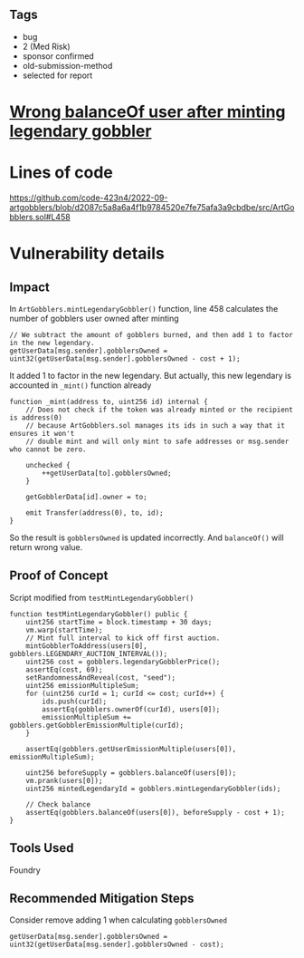 ## Tags

- bug
- 2 (Med Risk)
- sponsor confirmed
- old-submission-method
- selected for report

# [Wrong balanceOf user after minting legendary gobbler](https://github.com/code-423n4/2022-09-artgobblers-findings/issues/333) 

# Lines of code

https://github.com/code-423n4/2022-09-artgobblers/blob/d2087c5a8a6a4f1b9784520e7fe75afa3a9cbdbe/src/ArtGobblers.sol#L458


# Vulnerability details

## Impact

In `ArtGobblers.mintLegendaryGobbler()` function, line 458 calculates the number of gobblers user owned after minting
```solidity
// We subtract the amount of gobblers burned, and then add 1 to factor in the new legendary.
getUserData[msg.sender].gobblersOwned = uint32(getUserData[msg.sender].gobblersOwned - cost + 1);
```

It added 1 to factor in the new legendary. But actually, this new legendary is accounted in `_mint()` function already
```solidity
function _mint(address to, uint256 id) internal {
    // Does not check if the token was already minted or the recipient is address(0)
    // because ArtGobblers.sol manages its ids in such a way that it ensures it won't
    // double mint and will only mint to safe addresses or msg.sender who cannot be zero.

    unchecked {
        ++getUserData[to].gobblersOwned;
    }

    getGobblerData[id].owner = to;

    emit Transfer(address(0), to, id);
}
```

So the result is `gobblersOwned` is updated incorrectly. And `balanceOf()` will return wrong value.


## Proof of Concept

Script modified from `testMintLegendaryGobbler()`
```solidity
function testMintLegendaryGobbler() public {
    uint256 startTime = block.timestamp + 30 days;
    vm.warp(startTime);
    // Mint full interval to kick off first auction.
    mintGobblerToAddress(users[0], gobblers.LEGENDARY_AUCTION_INTERVAL());
    uint256 cost = gobblers.legendaryGobblerPrice();
    assertEq(cost, 69);
    setRandomnessAndReveal(cost, "seed");
    uint256 emissionMultipleSum;
    for (uint256 curId = 1; curId <= cost; curId++) {
        ids.push(curId);
        assertEq(gobblers.ownerOf(curId), users[0]);
        emissionMultipleSum += gobblers.getGobblerEmissionMultiple(curId);
    }

    assertEq(gobblers.getUserEmissionMultiple(users[0]), emissionMultipleSum);

    uint256 beforeSupply = gobblers.balanceOf(users[0]);
    vm.prank(users[0]);
    uint256 mintedLegendaryId = gobblers.mintLegendaryGobbler(ids);

    // Check balance
    assertEq(gobblers.balanceOf(users[0]), beforeSupply - cost + 1);
}
```

## Tools Used
Foundry

## Recommended Mitigation Steps
Consider remove adding 1 when calculating `gobblersOwned`
```solidity
getUserData[msg.sender].gobblersOwned = uint32(getUserData[msg.sender].gobblersOwned - cost);
```


